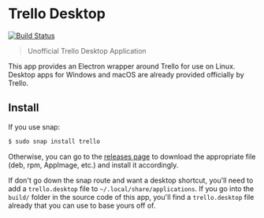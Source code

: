 # Trello Desktop

[![Build Status](https://api.travis-ci.com/eugenetriguba/trello-desktop.svg?branch=master)](https://travis-ci.com/github/eugenetriguba/trello-desktop)

> Unofficial Trello Desktop Application

This app provides an Electron wrapper around Trello for use on Linux.
Desktop apps for Windows and macOS are already provided officially by Trello.

## Install

If you use snap:

```bash
$ sudo snap install trello
```

Otherwise, you can go to the [releases page](https://github.com/eugenetriguba/trello-desktop/releases/latest) to download the appropriate file (deb, rpm, AppImage, etc.) and install it accordingly.

If don't go down the snap route and want a desktop shortcut, you'll need to add a `trello.desktop` file to `~/.local/share/applications`. If you go into the `build/` folder in the source code of this app, you'll find a `trello.desktop` file already that you can use to base yours off of.
